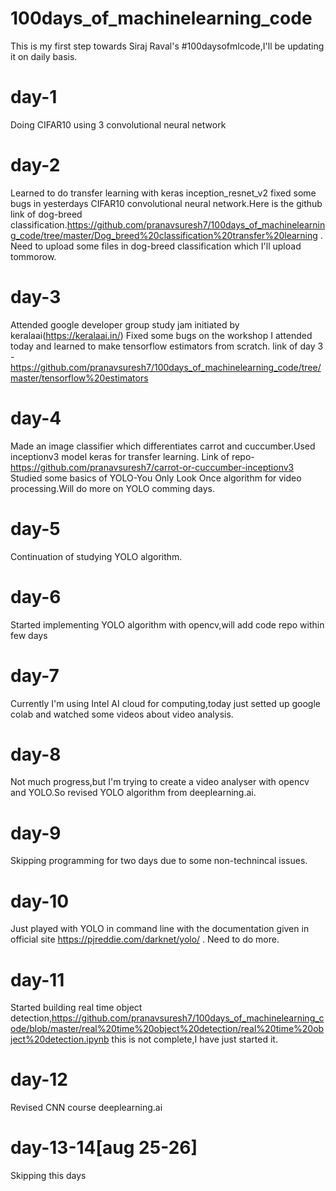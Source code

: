 # 100days_of_machinelearning_code
This is my first step towards Siraj Raval's #100daysofmlcode,I'll be updating it on daily basis. 
# day-1 
Doing CIFAR10 using 3 convolutional neural network
# day-2
Learned to do transfer learning with keras inception_resnet_v2 fixed some bugs in yesterdays CIFAR10 convolutional neural network.Here is the github link of dog-breed classification.https://github.com/pranavsuresh7/100days_of_machinelearning_code/tree/master/Dog_breed%20classification%20transfer%20learning . Need to upload some files in dog-breed classification which I'll upload tommorow.
# day-3 
Attended google developer group study jam initiated by keralaai(https://keralaai.in/)
Fixed some bugs on the workshop I attended today and learned to make tensorflow estimators from scratch.
link of day 3 - https://github.com/pranavsuresh7/100days_of_machinelearning_code/tree/master/tensorflow%20estimators
# day-4
Made an image classifier which differentiates carrot and cuccumber.Used inceptionv3 model keras for transfer learning.
Link of repo-https://github.com/pranavsuresh7/carrot-or-cuccumber-inceptionv3
Studied some basics of YOLO-You Only Look Once algorithm for video processing.Will do more on YOLO comming days.
# day-5
Continuation of studying YOLO algorithm.
# day-6 
Started implementing YOLO algorithm with opencv,will add code repo within few days
# day-7 
Currently I'm using Intel AI cloud for computing,today just setted up google colab and watched some videos about video analysis.
# day-8
Not much progress,but I'm trying to create a video analyser with opencv and YOLO.So revised YOLO algorithm from deeplearning.ai.
# day-9 
Skipping programming for two days due to some non-technincal issues.
# day-10 
Just played with YOLO in command line with the documentation given in official site https://pjreddie.com/darknet/yolo/ .
Need to do more.
# day-11
Started building real time object detection,https://github.com/pranavsuresh7/100days_of_machinelearning_code/blob/master/real%20time%20object%20detection/real%20time%20object%20detection.ipynb this is not complete,I have just started it.
# day-12
Revised CNN course deeplearning.ai
# day-13-14[aug 25-26]
Skipping this days
